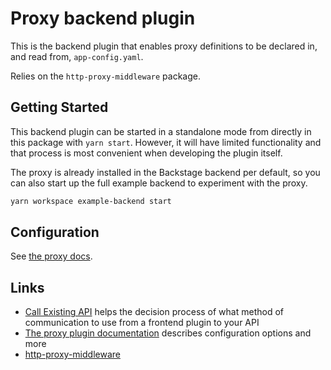 # Proxy backend plugin

This is the backend plugin that enables proxy definitions to be declared in,
and read from, `app-config.yaml`.

Relies on the `http-proxy-middleware` package.

## Getting Started

This backend plugin can be started in a standalone mode from directly in this package
with `yarn start`. However, it will have limited functionality and that process is
most convenient when developing the plugin itself.

The proxy is already installed in the Backstage backend per default, so you can also
start up the full example backend to experiment with the proxy.

```bash
yarn workspace example-backend start
```

## Configuration

See [the proxy docs](https://backstage.io/docs/plugins/proxying).

## Links

- [Call Existing API](https://backstage.io/docs/plugins/call-existing-api) helps the
  decision process of what method of communication to use from a frontend plugin to
  your API
- [The proxy plugin documentation](https://backstage.io/docs/plugins/proxying) describes
  configuration options and more
- [http-proxy-middleware](https://www.npmjs.com/package/http-proxy-middleware)
